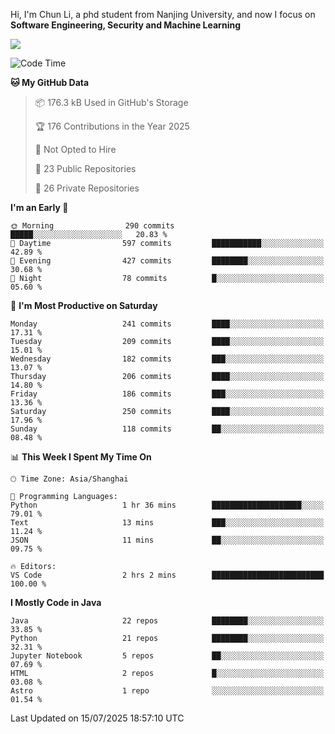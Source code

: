 Hi, I'm Chun Li, a phd student from Nanjing University, and now I focus on **Software Engineering, Security and Machine Learning**

<!--![GitHub Snake Light](https://github.com/pppppkun/pppppkun/blob/output/github-snake.svg#gh-light-mode-only)-->
<!--![GitHub Snake dark](https://github.com/pppppkun/pppppkun/blob/output/github-snake-dark.svg#gh-dark-mode-only)-->

![](https://komarev.com/ghpvc/?username=pppppkun)
<!--START_SECTION:waka-->
![Code Time](http://img.shields.io/badge/Code%20Time-2%2C178%20hrs%204%20mins-blue)

**🐱 My GitHub Data** 

> 📦 176.3 kB Used in GitHub's Storage 
 > 
> 🏆 176 Contributions in the Year 2025
 > 
> 🚫 Not Opted to Hire
 > 
> 📜 23 Public Repositories 
 > 
> 🔑 26 Private Repositories 
 > 
**I'm an Early 🐤** 

```text
🌞 Morning                290 commits         █████░░░░░░░░░░░░░░░░░░░░   20.83 % 
🌆 Daytime                597 commits         ███████████░░░░░░░░░░░░░░   42.89 % 
🌃 Evening                427 commits         ████████░░░░░░░░░░░░░░░░░   30.68 % 
🌙 Night                  78 commits          █░░░░░░░░░░░░░░░░░░░░░░░░   05.60 % 
```
📅 **I'm Most Productive on Saturday** 

```text
Monday                   241 commits         ████░░░░░░░░░░░░░░░░░░░░░   17.31 % 
Tuesday                  209 commits         ████░░░░░░░░░░░░░░░░░░░░░   15.01 % 
Wednesday                182 commits         ███░░░░░░░░░░░░░░░░░░░░░░   13.07 % 
Thursday                 206 commits         ████░░░░░░░░░░░░░░░░░░░░░   14.80 % 
Friday                   186 commits         ███░░░░░░░░░░░░░░░░░░░░░░   13.36 % 
Saturday                 250 commits         ████░░░░░░░░░░░░░░░░░░░░░   17.96 % 
Sunday                   118 commits         ██░░░░░░░░░░░░░░░░░░░░░░░   08.48 % 
```


📊 **This Week I Spent My Time On** 

```text
🕑︎ Time Zone: Asia/Shanghai

💬 Programming Languages: 
Python                   1 hr 36 mins        ████████████████████░░░░░   79.01 % 
Text                     13 mins             ███░░░░░░░░░░░░░░░░░░░░░░   11.24 % 
JSON                     11 mins             ██░░░░░░░░░░░░░░░░░░░░░░░   09.75 % 

🔥 Editors: 
VS Code                  2 hrs 2 mins        █████████████████████████   100.00 % 
```

**I Mostly Code in Java** 

```text
Java                     22 repos            ████████░░░░░░░░░░░░░░░░░   33.85 % 
Python                   21 repos            ████████░░░░░░░░░░░░░░░░░   32.31 % 
Jupyter Notebook         5 repos             ██░░░░░░░░░░░░░░░░░░░░░░░   07.69 % 
HTML                     2 repos             █░░░░░░░░░░░░░░░░░░░░░░░░   03.08 % 
Astro                    1 repo              ░░░░░░░░░░░░░░░░░░░░░░░░░   01.54 % 
```




 Last Updated on 15/07/2025 18:57:10 UTC
<!--END_SECTION:waka-->

